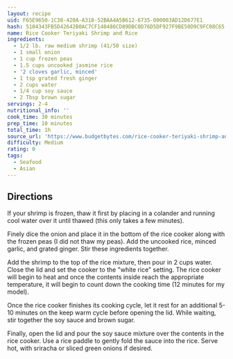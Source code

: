 ```yaml
---
layout: recipe
uid: F65E9650-1C38-420A-A318-52BAA4A5B612-6735-000003AD12D677E1
hash: 5104343FB5D42642B0AC7CF140486CD89DBC0D76D5DF927F9BE50D9C9FC08C65
name: Rice Cooker Teriyaki Shrimp and Rice
ingredients:
  - 1/2 lb. raw medium shrimp (41/50 size)
  - 1 small onion
  - 1 cup frozen peas
  - 1.5 cups uncooked jasmine rice
  - '2 cloves garlic, minced'
  - 1 tsp grated fresh ginger
  - 2 cups water
  - 1/4 cup soy sauce
  - 2 Tbsp brown sugar
servings: 2-4
nutritional_info: ''
cook_time: 30 minutes
prep_time: 10 minutes
total_time: 1h
source_url: 'https://www.budgetbytes.com/rice-cooker-teriyaki-shrimp-and-rice/'
difficulty: Medium
rating: 0
tags:
  - Seafood
  - Asian
---
```


## Directions

If your shrimp is frozen, thaw it first by placing in a colander and running cool water over it until thawed (this only takes a few minutes).

Finely dice the onion and place it in the bottom of the rice cooker along with the frozen peas (I did not thaw my peas). Add the uncooked rice, minced garlic, and grated ginger. Stir these ingredients together.

Add the shrimp to the top of the rice mixture, then pour in 2 cups water. Close the lid and set the cooker to the "white rice" setting. The rice cooker will begin to heat and once the contents inside reach the appropriate temperature, it will begin to count down the cooking time (12 minutes for my model).

Once the rice cooker finishes its cooking cycle, let it rest for an additional 5-10 minutes on the keep warm cycle before opening the lid. While waiting, stir together the soy sauce and brown sugar.

Finally, open the lid and pour the soy sauce mixture over the contents in the rice cooker. Use a rice paddle to gently fold the sauce into the rice. Serve hot, with sriracha or sliced green onions if desired.
